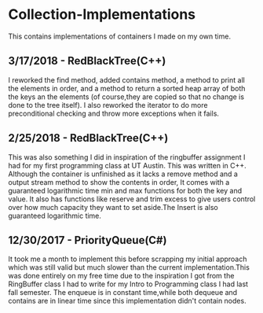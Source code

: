 
# Collection-Implementations
This contains implementations of containers I made on my own time.

3/17/2018 - RedBlackTree(C++)
------------------------
I reworked the find method, added contains method, a method to print all the elements in order, and a method to return a sorted heap array of both the keys an the elements (of course,they are copied so that no change is done to the tree itself). I also reworked the iterator to do more preconditional checking and throw more exceptions when it fails.

2/25/2018 - RedBlackTree(C++)
------------------------
This was also something I did in inspiration of the ringbuffer assignment I had for my first programming class at UT Austin. This was written in C++. Although the container is unfinished as it lacks a remove method and a output stream method to show the contents in order,
It comes with a guaranteed logarithmic time min and max functions for both the key and value. It also has functions like reserve and trim excess to give users control over how much capacity they want to set aside.The Insert is also guaranteed logarithmic time.

12/30/2017 - PriorityQueue(C#)
--------------------------
It took me a month to implement this before scrapping my initial approach which was still valid but much slower than the current 
implementation.This was done entirely on my free time due to the inspiration I got from the RingBuffer class I had to write for my Intro to Programming class I had last fall semester. The enqueue is in constant time,while both dequeue and contains are in linear time since this implementation didn't contain nodes.
